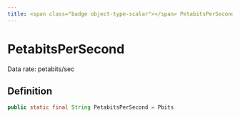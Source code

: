 ```yaml
---
title: <span class="badge object-type-scalar"></span> PetabitsPerSecond
---
```

# <span class="badge object-type-scalar"></span> PetabitsPerSecond

Data rate: petabits/sec

## Definition

```java
public static final String PetabitsPerSecond = Pbits
```
